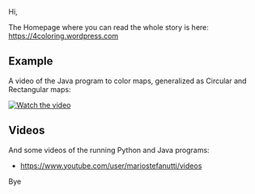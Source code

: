 Hi,

The Homepage where you can read the whole story is here: https://4coloring.wordpress.com

## Example

A video of the Java program to color maps, generalized as Circular and Rectangular maps:

[![Watch the video](https://4coloring.files.wordpress.com/2011/02/shapshot-01.png)](https://www.youtube.com/watch?v=YmYGFxtj2es)

## Videos

And some videos of the running Python and Java programs:
- https://www.youtube.com/user/mariostefanutti/videos

Bye
